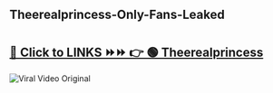 
 ## Theerealprincess-Only-Fans-Leaked

# <h2><a href="https://clipsfans.com/Theerealprincess&ref=git">🔗 Click to LINKS ⏩⏩ 👉 🟢 Theerealprincess </a></h2>

<a href="https://clipsfans.com/Theerealprincess&ref=git" rel="nofollow" data-target="animated-image.originalLink"><img src="https://i.ibb.co.com/xMMVF88/686577567.gif" alt="Viral Video Original" style="max-width: 100%; display: inline-block;" data-target="animated-image.originalImage"></a>
